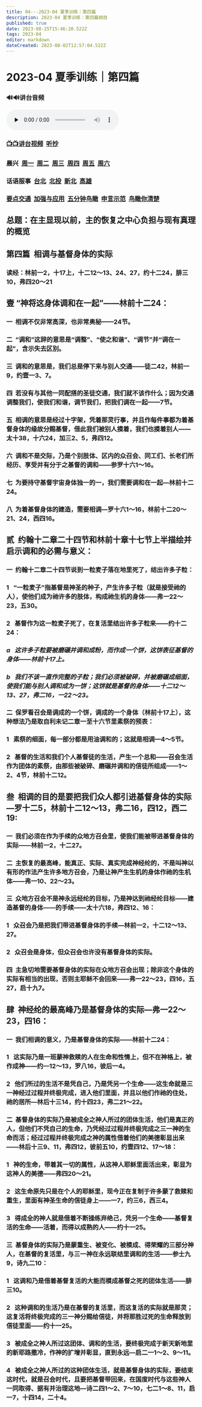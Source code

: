 ```yaml
---
title: 04---2023-04 夏季训练｜第四篇
description: 2023-04 夏季训练｜第四篇纲目
published: true
date: 2023-08-25T15:46:20.522Z
tags: 2023-04
editor: markdown
dateCreated: 2023-08-02T12:57:04.522Z
---
```


# 2023-04 夏季训练｜第四篇
### 🔊🔊讲台音频
<audio id="audio" controls="" preload="none">
      <source id="mp3" src="/2023-04/msg/2023-07-st-msg04-c.mp3">
</audio>

### [📺📺讲台视频](https://1p8pyp-my.sharepoint.com/:v:/g/personal/sundanaizhu_1p8pyp_onmicrosoft_com/EX1PodKGYSJCvkXu84cMIfEBbONJIvwDHExVVOw1qvrFmQ?e=HNUDZF)&nbsp;&nbsp;[听抄](/home/2023-04/2023-04-03/tc)
### 晨兴&nbsp;&nbsp;[周一](/home/2023-04/2023-04-04/w4d1)&nbsp;&nbsp;[周二](/home/2023-04/2023-04-04/w4d2)&nbsp;&nbsp;[周三](/home/2023-04/2023-04-04/w4d3)&nbsp;&nbsp;[周四](/home/2023-04/2023-04-04/w4d4)&nbsp;&nbsp;[周五](/home/2023-04/2023-04-04/w4d5)&nbsp;&nbsp;[周六](/home/2023-04/2023-04-04/w4d6)
### 话语服事&nbsp;&nbsp;[台北](https://1p8pyp-my.sharepoint.com/:v:/g/personal/sundanaizhu_1p8pyp_onmicrosoft_com/EU2cYJdfWItPoeoRD0OzHEEBTa5S_Qx57hYNT8vJtX9yWA?nav=eyJyZWZlcnJhbEluZm8iOnsicmVmZXJyYWxBcHAiOiJPbmVEcml2ZUZvckJ1c2luZXNzIiwicmVmZXJyYWxBcHBQbGF0Zm9ybSI6IldlYiIsInJlZmVycmFsTW9kZSI6InZpZXciLCJyZWZlcnJhbFZpZXciOiJNeUZpbGVzTGlua0RpcmVjdCJ9fQ&e=1QnUHp)&nbsp;&nbsp;[北投](https://1p8pyp-my.sharepoint.com/:v:/g/personal/sundanaizhu_1p8pyp_onmicrosoft_com/EQ6XbRIEvXpBuH3VrgSR_CYB8qgxxFZnRCl_mVh87qdaTQ?nav=eyJyZWZlcnJhbEluZm8iOnsicmVmZXJyYWxBcHAiOiJPbmVEcml2ZUZvckJ1c2luZXNzIiwicmVmZXJyYWxBcHBQbGF0Zm9ybSI6IldlYiIsInJlZmVycmFsTW9kZSI6InZpZXciLCJyZWZlcnJhbFZpZXciOiJNeUZpbGVzTGlua0RpcmVjdCJ9fQ&e=jv5UOB)&nbsp;&nbsp;[新北]()&nbsp;&nbsp;[高雄](https://1p8pyp-my.sharepoint.com/:v:/g/personal/sundanaizhu_1p8pyp_onmicrosoft_com/EbSs9ZwAjEVLm6ZHw2DcKbEB9i7jVllEjA-qg4EsFy8Jgw?nav=eyJyZWZlcnJhbEluZm8iOnsicmVmZXJyYWxBcHAiOiJPbmVEcml2ZUZvckJ1c2luZXNzIiwicmVmZXJyYWxBcHBQbGF0Zm9ybSI6IldlYiIsInJlZmVycmFsTW9kZSI6InZpZXciLCJyZWZlcnJhbFZpZXciOiJNeUZpbGVzTGlua0RpcmVjdCJ9fQ&e=qLIJIu)
### [要点交通](https://1p8pyp-my.sharepoint.com/:v:/g/personal/sundanaizhu_1p8pyp_onmicrosoft_com/EZZuPVkRsqNDoCcdE6fi8wkBqDFVXm5XJ0sOpvbvLpPLtA?nav=eyJyZWZlcnJhbEluZm8iOnsicmVmZXJyYWxBcHAiOiJPbmVEcml2ZUZvckJ1c2luZXNzIiwicmVmZXJyYWxBcHBQbGF0Zm9ybSI6IldlYiIsInJlZmVycmFsTW9kZSI6InZpZXciLCJyZWZlcnJhbFZpZXciOiJNeUZpbGVzTGlua0RpcmVjdCJ9fQ&e=Yo4eeK)&nbsp;&nbsp;[加强与应用](https://1p8pyp-my.sharepoint.com/:v:/g/personal/sundanaizhu_1p8pyp_onmicrosoft_com/EeAUC8ZkQkNFsvJT-QigjtEBeLNmPS7TXZNIewu_z_Wsnw?nav=eyJyZWZlcnJhbEluZm8iOnsicmVmZXJyYWxBcHAiOiJPbmVEcml2ZUZvckJ1c2luZXNzIiwicmVmZXJyYWxBcHBQbGF0Zm9ybSI6IldlYiIsInJlZmVycmFsTW9kZSI6InZpZXciLCJyZWZlcnJhbFZpZXciOiJNeUZpbGVzTGlua0RpcmVjdCJ9fQ&e=S5DFEk)&nbsp;&nbsp;[五分钟鸟瞰](https://1p8pyp-my.sharepoint.com/:v:/g/personal/sundanaizhu_1p8pyp_onmicrosoft_com/EekXjFhMgNlIlr3a-4mJab8B5rtUMmLOFbHJgzm15IuiuQ?nav=eyJyZWZlcnJhbEluZm8iOnsicmVmZXJyYWxBcHAiOiJPbmVEcml2ZUZvckJ1c2luZXNzIiwicmVmZXJyYWxBcHBQbGF0Zm9ybSI6IldlYiIsInJlZmVycmFsTW9kZSI6InZpZXciLCJyZWZlcnJhbFZpZXciOiJNeUZpbGVzTGlua0RpcmVjdCJ9fQ&e=yfOmp6)&nbsp;&nbsp;[申言示范](https://1p8pyp-my.sharepoint.com/:v:/g/personal/sundanaizhu_1p8pyp_onmicrosoft_com/EVhdXGJ1zrpBoISmB641Z5YBepFBCA34omMKGykTQ1co1Q?nav=eyJyZWZlcnJhbEluZm8iOnsicmVmZXJyYWxBcHAiOiJPbmVEcml2ZUZvckJ1c2luZXNzIiwicmVmZXJyYWxBcHBQbGF0Zm9ybSI6IldlYiIsInJlZmVycmFsTW9kZSI6InZpZXciLCJyZWZlcnJhbFZpZXciOiJNeUZpbGVzTGlua0RpcmVjdCJ9fQ&e=gt8TbZ)&nbsp;&nbsp;[鸟瞰你清楚](https://1p8pyp-my.sharepoint.com/:v:/g/personal/sundanaizhu_1p8pyp_onmicrosoft_com/EX0vAAkrSQBMtz3hbWEiefwBUNJLzJmlc59ApbH_QNEkAQ?nav=eyJyZWZlcnJhbEluZm8iOnsicmVmZXJyYWxBcHAiOiJPbmVEcml2ZUZvckJ1c2luZXNzIiwicmVmZXJyYWxBcHBQbGF0Zm9ybSI6IldlYiIsInJlZmVycmFsTW9kZSI6InZpZXciLCJyZWZlcnJhbFZpZXciOiJNeUZpbGVzTGlua0RpcmVjdCJ9fQ&e=PxfHHW)

## 总题：在主显现以前，主的恢复之中心负担与现有真理的概览

## **第四篇  相调与基督身体的实际**

### 读经：林前一2，十17上，十二12～13、24、27，约十二24，腓三10，弗四20～21

## **壹   “神将这身体调和在一起”——林前十二24：**

### 一  相调不仅非常高深，也非常奥秘——24节。

### 二  “调和”这辞的意思是“调整”、“使之和谐”、“调节”并“调在一起”，含示失去区别。

### 三  调和的意思是，我们总是停下来与别人交通——徒二42，林前一9，约壹一3、7。

### 四  若没有与其他一同配搭的圣徒交通，我们就不该作什么；因为交通调整我们，使我们和谐，调节我们，把我们调在一起——7节。

### 五  相调的意思是经过十字架，凭着那灵行事，并且作每件事都为着基督身体的缘故分赐基督，借此我们被别人摸着，我们也摸着别人——太十38，十六24，加三2、5，弗四12。

### 六  调和不是交际，乃是个别肢体、区内的众召会、同工们、长老们所经历、享受并有分于之基督的调和——参罗十六1～16。

### 七  为要持守基督宇宙身体独一的一，我们需要调和在一起—林前十二24。

### 八  为着基督身体的建造，需要相调—罗十六1～16，林前十二20～21、24，西四16。

## **贰  约翰十二章二十四节和林前十章十七节上半描绘并启示调和的必需与意义：**

### 一  约翰十二章二十四节说到一粒麦子落在地里死了，结出许多子粒：

### 1   “一粒麦子”指基督是神圣的种子，产生许多子粒（就是接受祂的人），使他们成为祂许多的肢体，构成祂生机的身体——弗一22～23，五30。

### 2   基督作为这一粒麦子死了，在复活里结出许多子粒来——约十二24：

### *a   这许多子粒要被磨碾并调和成粉，而作成一个饼，这饼表征基督的身体——林前十17上。*

### *b   我们不该一直作完整的子粒；我们必须被破碎，并被磨碾成细面，使我们能与别人调和成为一饼；这饼就是基督的身体——十二12～13、27，弗二16，一22～23。*

### 二  保罗看召会是调成的一个饼，调成的一个身体（林前十17上），这种想法乃是取自利未记二章一至十六节里素祭的预表：

### 1   素祭的细面，每一部分都是用油调和的；这就是相调—4～5节。

### 2   基督的生活和我们个人基督徒的生活，产生一个总和——召会生活作为团体的素祭，由那些被破碎、磨碾并调和的信徒所组成——1～2、4节，林前十二12。

## **叁  相调的目的是要把我们众人都引进基督身体的实际—罗十二5，林前十二12～13，弗二16，四12，西二19:**

### 一  我们必须在作为手续的众地方召会里，使我们能被带进基督身体的实际——林前一2，十二27。

### 二  主恢复的最高峰，能真正、实际、真实完成神经纶的，不是叫神以有形的作法产生许多地方召会，乃是让神产生生机的身体作祂的生机体——弗一10、22～23。

### 三  众地方召会不是神永远经纶的目标，乃是神达到祂经纶目标——建造基督的身体——的手续——太十六18，弗四12、16：

### 1   众召会乃是把我们带进基督身体的手续—林前一2，十二12～13、27。

### 2   众召会是身体，但众召会也许没有基督身体的实际。

### 四  主急切地需要基督身体的实际在众地方召会出现；除非这个身体的实际有相当的出现，否则主耶稣不会回来——弗一22～23，四16，五27，启十九7。

## **肆  神经纶的最高峰乃是基督身体的实际—弗一22～23，四16：**

### 一  我们相调的意义，乃是基督身体的实际——林前十二24：

### 1   这实际乃是一班蒙神救赎的人在生命和性情上，但不在神格上，被作成神——约—12～13，罗八16，彼后一4。

### 2   他们所过的生活不是凭自己，乃是凭另一个生命——这生命就是三一神经过过程并终极完成，进入他们里面，并且以他们作祂的住处，祂的居所—林后十三14，约十四23，弗二21～22。

### 二  基督身体的实际乃是被成全之神人所过的团体生活，他们是真正的人，但他们不凭自己的生命，乃凭经过过程并终极完成之三一神的生命而活；经过过程并终极完成之神的属性借着他们的美德彰显出来——林后十三9、11，弗四12，彼前五10，约壹四12、17～18：

### 1   神的生命，带着其一切的属性，从这神人耶稣里面活出来，彰显为这神人的美德——弗四20～21。

### 2   这生命原先只是在个人的耶稣里，现今正在复制于许多蒙了救赎和重生，里面有神圣生命的信徒身上——一7，约三6，西三4。

### 3   得成全的神人就是借着不断操练弃绝己，凭另一个生命——基督复活的生命——活着，而得以成熟的人——约十一25。

### 三  基督身体的实际乃是蒙重生、被变化、被模成、得荣耀的三部分神人，在基督的复活里，与三一神在永远联结里调和的生活——参士九9，诗九二10：

### 1   这调和乃是借着基督复活的大能而模成基督之死的团体生活——腓三10。

### 2   这种调和的生活乃是在基督的复活里，而这复活的实际就是那灵；这复活将终极完成的三一神分赐给信徒，并将那胜过死的生命释放到信徒里面——约十一25。

### 3   被成全之神人所过这团体、调和的生活，要终极完成于新天新地里的新耶路撒冷，作神的扩增并彰显，直到永远—启二一1～2、9～11。

### 4   被成全之神人所过的这种团体生活，就是基督身体的实际，要结束这时代，就是召会时代，且要把基督带回来，在国度时代与这些神人一同取得、据有并治理这地—诗二四1～2、7～10，七二1～8、11，启一7，十四14，二十4。